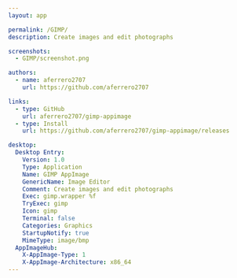```yaml
---
layout: app

permalink: /GIMP/
description: Create images and edit photographs

screenshots:
  - GIMP/screenshot.png

authors:
  - name: aferrero2707
    url: https://github.com/aferrero2707

links:
  - type: GitHub
    url: aferrero2707/gimp-appimage
  - type: Install
    url: https://github.com/aferrero2707/gimp-appimage/releases

desktop:
  Desktop Entry:
    Version: 1.0
    Type: Application
    Name: GIMP AppImage
    GenericName: Image Editor
    Comment: Create images and edit photographs
    Exec: gimp.wrapper %f
    TryExec: gimp
    Icon: gimp
    Terminal: false
    Categories: Graphics
    StartupNotify: true
    MimeType: image/bmp
  AppImageHub:
    X-AppImage-Type: 1
    X-AppImage-Architecture: x86_64
---
```

